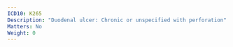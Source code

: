 ```yaml
---
ICD10: K265
Description: "Duodenal ulcer: Chronic or unspecified with perforation"
Matters: No
Weight: 0
---
```


